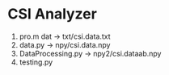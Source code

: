 # CSI Analyzer

1. pro.m dat -> txt/csi.data.txt
2. data.py -> npy/csi.data.npy
3. DataProcessing.py -> npy2/csi.dataab.npy
4. testing.py